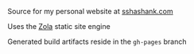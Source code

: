 Source for my personal website at [sshashank.com](https://sshashank.com)

Uses the [Zola](https://www.getzola.org) static site engine

Generated build artifacts reside in the `gh-pages` branch
